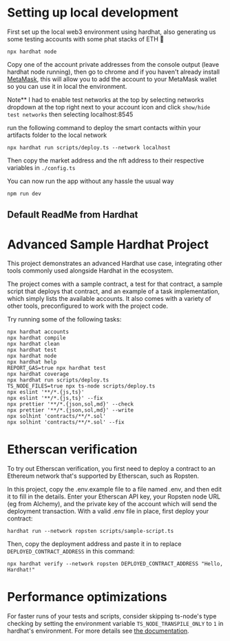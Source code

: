 # Setting up local development

First set up the local web3 environment using hardhat, also generating us some testing accounts with some phat stacks of ETH 🤑

```shell
npx hardhat node
```

Copy one of the account private addresses from the console output (leave hardhat node running), then go to chrome and if you haven't already install [MetaMask](https://metamask.io/download/), this will allow you to add the account to your MetaMask wallet so you can use it in local the environment. 

Note** I had to enable test networks at the top by selecting networks dropdown at the top right next to your account icon and click `show/hide test networks` then selecting localhost:8545

run the following command to deploy the smart contacts within your artifacts folder to the local network

```shell
npx hardhat run scripts/deploy.ts --network localhost
```

Then copy the market address and the nft address to their respective variables in `./config.ts`

You can now run the app without any hassle the usual way

```shell
npm run dev
```


## Default ReadMe from Hardhat

# Advanced Sample Hardhat Project

This project demonstrates an advanced Hardhat use case, integrating other tools commonly used alongside Hardhat in the ecosystem.

The project comes with a sample contract, a test for that contract, a sample script that deploys that contract, and an example of a task implementation, which simply lists the available accounts. It also comes with a variety of other tools, preconfigured to work with the project code.

Try running some of the following tasks:

```shell
npx hardhat accounts
npx hardhat compile
npx hardhat clean
npx hardhat test
npx hardhat node
npx hardhat help
REPORT_GAS=true npx hardhat test
npx hardhat coverage
npx hardhat run scripts/deploy.ts
TS_NODE_FILES=true npx ts-node scripts/deploy.ts
npx eslint '**/*.{js,ts}'
npx eslint '**/*.{js,ts}' --fix
npx prettier '**/*.{json,sol,md}' --check
npx prettier '**/*.{json,sol,md}' --write
npx solhint 'contracts/**/*.sol'
npx solhint 'contracts/**/*.sol' --fix
```

# Etherscan verification

To try out Etherscan verification, you first need to deploy a contract to an Ethereum network that's supported by Etherscan, such as Ropsten.

In this project, copy the .env.example file to a file named .env, and then edit it to fill in the details. Enter your Etherscan API key, your Ropsten node URL (eg from Alchemy), and the private key of the account which will send the deployment transaction. With a valid .env file in place, first deploy your contract:

```shell
hardhat run --network ropsten scripts/sample-script.ts
```

Then, copy the deployment address and paste it in to replace `DEPLOYED_CONTRACT_ADDRESS` in this command:

```shell
npx hardhat verify --network ropsten DEPLOYED_CONTRACT_ADDRESS "Hello, Hardhat!"
```

# Performance optimizations

For faster runs of your tests and scripts, consider skipping ts-node's type checking by setting the environment variable `TS_NODE_TRANSPILE_ONLY` to `1` in hardhat's environment. For more details see [the documentation](https://hardhat.org/guides/typescript.html#performance-optimizations).
